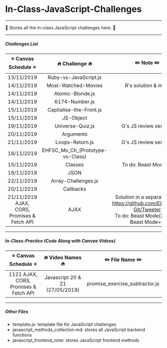 # In-Class-JavaScript-Challenges

---
:whale: Stores all the in-class JavaScript challenges here. :whale: 

---
##### Challenges List

|:star: Canvas Schedule :star:|     :fire: Challenge :fire:     |   :pencil2: Note :pencil2:              | 
|:----------------------------:|:-------------------------------:|:---------------------------------------:|
|13/11/2019    |       Ruby-vs-JavaScript.js     |                                         |
|14/11/2019            |       Most-Watched-Movies       |        R's solution & mine              |
|14/11/2019            |       Atomic-Blonde.js          |                                         |
|14/11/2019            |       6174-Number.js            |                                         |
|15/11/2019            |       Capitalise-the-Front.js   |                                         |
|15/11/2019            |       JS-Object                 |                                         |
|19/11/2019            |       Universe-Quiz.js          |        G's JS review session            |
|20/11/2019            |       Arguments                 |                                         |
|21/11/2019            |       Loops-Return.js           |        G's JS review session            |
|18/11/2019            | EHFSC_Mo_Ch_(Prototype-vs-Class)|                                         |
|15/11/2019            |       Classes                   |        To do: Beast Mode++              |
|18/11/2019            |       JSON                      |                                         |
|22/11/2019            |       Array-Challenges.js       |                                         |
|20/11/2019            |       Callbacks                 |                                         |
|21/11/2019 AJAX, CORS, Promises & Fetch API|AJAX        | Solution in a separate repo: https://github.com/EllieChen-Git/Tweeter </br> To do: Beast Mode(2 & 3) & Beast Mode++|                                      
---
##### In-Class-Practice (Code Along with Canvas Videos)

|:star: Canvas Schedule :star:|     :fire: Video Names :fire:     |   :pencil2: File Name :pencil2:              | 
|:----------------------------:|:-------------------------------:|:---------------------------------------:|
| 1121 AJAX, CORS, Promises & Fetch API| Javascript 20 & 21 (27/05/2019)                                                     |promise_exercise_subtractor.js


---
##### Other Files

- template.js: template file for JavaScript challenges
- javascript_methods_collection.md: stores all JavaScript backend functions
- javascript_frontend_note: stores JavaScript frontend methods
